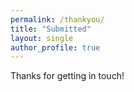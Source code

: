 ```yaml
---
permalink: /thankyou/
title: "Submitted"
layout: single
author_profile: true
---
```


Thanks for getting in touch!
